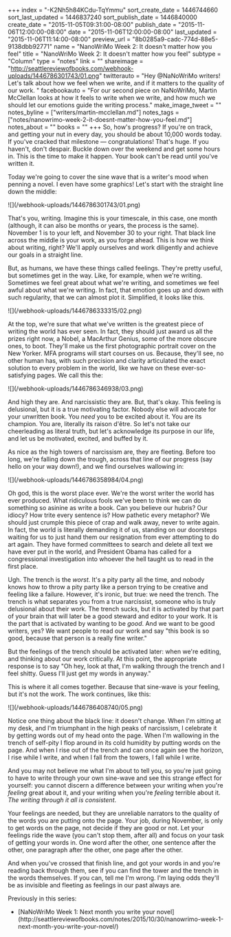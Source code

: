 +++
index = "-K2Nh5h84KCdu-TqYmmu"
sort_create_date = 1446744660
sort_last_updated = 1446837240
sort_publish_date = 1446840000
create_date = "2015-11-05T09:31:00-08:00"
publish_date = "2015-11-06T12:00:00-08:00"
date = "2015-11-06T12:00:00-08:00"
last_updated = "2015-11-06T11:14:00-08:00"
preview_url = "8b0285a9-cadc-774d-88e5-9138dbb92771"
name = "NanoWriMo Week 2: It doesn't matter how you feel"
title = "NanoWriMo Week 2: It doesn't matter how you feel"
subtype = "Column"
type = "notes"
link = ""
shareimage = "http://seattlereviewofbooks.com/webhook-uploads/1446786301743/01.png"
twitterauto = "Hey @NaNoWriMo writers! Let's talk about how we feel when we write, and if it matters to the quality of our work. "
facebookauto = "For our second piece on NaNoWriMo, Martin McClellan looks at how it feels to write when we write, and how much we should let our emotions guide the writing process."
make_image_tweet = ""
notes_byline = ["writers/martin-mcclellan.md"]
notes_tags = ["notes/nanowrimo-week-2-it-doesnt-matter-how-you-feel.md"]
notes_about = ""
books = ""
+++
So, how's progress? If you're on track, and getting your nut in every day, you should be about 10,000 words today. If you've cracked that milestone — congratulations! That's huge. If you haven't, don't despair. Buckle down over the weekend and get some hours in. This is the time to make it happen. Your book can't be read until you've written it. 

Today we're going to cover the sine wave that is a writer's mood when penning a novel. I even have some graphics! Let's start with the straight line down the middle: 

<p class="image">![](/webhook-uploads/1446786301743/01.png)</p>

That's you, writing. Imagine this is your timescale, in this case, one month (although, it can also be months or years, the process is the same). November 1 is to your left, and November 30 to your right. That black line across the middle is your work, as you forge ahead. This is how we think about writing, right? We'll apply ourselves and work diligently and achieve our goals in a straight line. 

But, as humans, we have these things called feelings. They're pretty useful, but sometimes get in the way. Like, for example, when we're writing. Sometimes we feel great about what we're writing, and sometimes we feel awful about what we're writing. In fact, that emotion goes up and down with such regularity, that we can almost plot it. Simplified, it looks like this. 

<p class="image">![](/webhook-uploads/1446786333315/02.png)</p>

At the top, we're sure that what we've written is the greatest piece of writing the world has ever seen. In fact, they should just award us all the prizes right now, a Nobel, a MacArthur Genius, some of the more obscure ones, to boot. They'll make us the first photographic portrait cover on the New Yorker. MFA programs will start courses on us. Because, they'll see, no other human has, with such precision and clarity articulated the exact solution to every problem in the world, like we have on these ever-so-satisfying pages. We call this the:

<p class="image">![](/webhook-uploads/1446786346938/03.png)</p>

And high they are. And narcissistic they are. But, that's okay. This feeling is delusional, but it is a true motivating factor. Nobody else will advocate for your unwritten book. You _need_ you to be excited about it. You are its champion. You are, literally its raison d'être. So let's not take our cheerleading as literal truth, but let's acknowledge its purpose in our life, and let us be motivated, excited, and buffed by it.

As nice as the high towers of narcissism are, they are fleeting. Before too long, we're falling down the trough, across that line of our progress (say hello on your way down!), and we find ourselves wallowing in:

<p class="image">![](/webhook-uploads/1446786358984/04.png)</p>

Oh god, this is the worst place ever. We're the worst writer the world has ever produced. What ridiculous fools we've been to think we can do something so asinine as write a book. Can you believe our hubris? Our idiocy? How trite every sentence is? How pathetic every metaphor? We should just crumple this piece of crap and walk away, never to write again. In fact, the world is literally demanding it of us, standing on our doorsteps waiting for us to just hand them our resignation from ever attempting to do art again. They have formed committees to search and delete all text we have ever put in the world, and President Obama has called for a congressional investigation into whoever the hell taught us to read in the first place. 

Ugh. The trench is the _worst_. It's a pity party all the time, and nobody knows how to throw a pity party like a person trying to be creative and feeling like a failure. However, it's ironic, but true: we need the trench. The trench is what separates you from a true narcissist, someone who is truly delusional about their work. The trench sucks, but it is activated by that part of your brain that will later be a good steward and editor to your work. It is the part that is activated by wanting to be _good_. And we want to be good writers, yes? We want people to read our work and say "this book is so good, because that person is a really fine writer."

But the feelings of the trench should be activated later: when we're editing, and thinking about our work critically. At this point, the appropriate response is to say "Oh hey, look at that, I'm walking through the trench and I feel shitty. Guess I'll just get my words in anyway."

<div class="break"></div>

This is where it all comes together. Because that sine-wave is your feeling, but it's not the work. The work continues, like this:

<p class="image">![](/webhook-uploads/1446786408740/05.png)</p>

Notice one thing about the black line: it doesn't change. When I'm sitting at my desk, and I'm triumphant in the high peaks of narcissism, I celebrate it by getting words out of my head onto the page. When I'm wallowing in the trench of self-pity I flop around in its cold humidity by putting words on the page. And when I rise out of the trench and can once again see the horizon, I rise while I write, and when I fall from the towers, I fall while I write.

And you may not believe me what I'm about to tell you, so you're just going to have to write through your own sine-wave and see this strange effect for yourself: you cannot discern a difference between your writing when you're _feeling_ great about it, and your writing when you're _feeling_ terrible about it. _The writing through it all is consistent_. 

Your feelings are needed, but they are unreliable narrators to the quality of the words you are putting onto the page. Your job, during November, is only to get words on the page, not decide if they are good or not. Let your feelings ride the wave (you can't stop them, after all) and focus on your task of getting your words in. One word after the other, one sentence after the other, one paragraph after the other, one page after the other.

And when you've crossed that finish line, and got your words in and you're reading back through them, see if you can find the tower and the trench in the words themselves. If you can, tell me I'm wrong. I'm laying odds they'll be as invisible and fleeting as feelings in our past always are. 

<div class="footer">
	Previously in this series:
	<ul>
		<li>
			[NaNoWriMo Week 1: Next month you write your novel](http://seattlereviewofbooks.com/notes/2015/10/30/nanowrimo-week-1-next-month-you-write-your-novel/)
		</li>
	</ul>
</div>